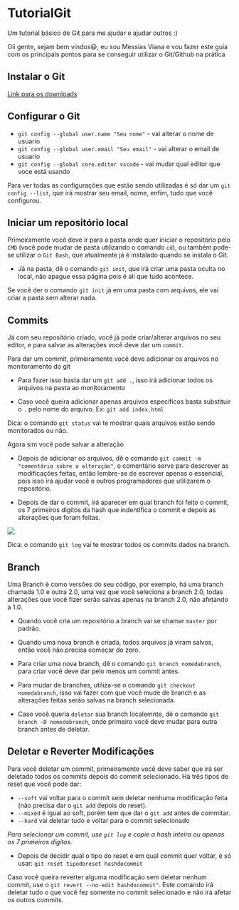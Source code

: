 # TutorialGit
Um tutorial básico de Git para me ajudar e ajudar outros :)


Oii gente, sejam bem vindos😃, eu sou Messias Viana e vou fazer este guia com os principais pontos para se conseguir utilizar o Git/Github na prática

## Instalar o Git

<a href="https://git-scm.com/downloads">Link para os downloads</a>

## Configurar o Git

* `git config --global user.name "Seu nome"` - vai alterar o nome de usuario
* `git config --global user.email "Seu email"` - vai alterar o email de usuario
* `git config --global core.editor vscode` - vai mudar qual editor que voce está usando

Para ver todas as configurações que estão sendo utilizadas é só dar um `git config --list`, que irá mostrar seu email, nome, enfim, tudo que você configurou.

## Iniciar um repositório local

Primeiramente você deve ir para a pasta onde quer iniciar o repositório pelo `CMD` (você pode mudar de pasta utilizando o comando `cd`), ou também pode-se utilizar o `Git Bash`, que atualmente já é instalado quando se instala o Git.

* Já na pasta, dê o comando `git init`, que irá criar uma pasta oculta no local, não apague essa página pois é ali que tudo acontece.

Se você der o comando `git init` já em uma pasta com arquivos, ele vai criar a pasta sem alterar nada.

## Commits

Já com seu repositório criado, você já pode criar/alterar arquivos no seu editor, e para salvar as alterações você deve dar um `commit`.
  
Para dar um commit, primeiramente você deve adicionar os arquivos no monitoramento do git

* Para fazer isso basta dar um `git add .`, isso irá adicionar todos os arquivos na pasta ao monitoramento

* Caso você queira adicionar apenas arquivos específicos basta substituir o `.` pelo nome do arquivo. Ex: `git add index.html`

Dica: o comando `git status` vai te mostrar quais arquivos estão sendo monitorados ou não.

Agora sim você pode salvar a alteração

* Depois de adicionar os arquivos, dê o comando `git commit -m "comentário sobre a alteração"`, o comentário serve para descrever as modificações feitas, então lembre-se de escrever apenas o essencial, pois isso irá ajudar você e outros programadores que utilizarem o repositório.

* Depois de dar o commit, irá aparecer em qual branch foi feito o commit, os 7 primeiros digitos da hash que indentifica o commit e depois as alterações que foram feitas.

<img src="https://cdn.discordapp.com/attachments/719925704208416798/958465403070341190/unknown.png">

Dica: o comando `git log` vai te mostrar todos os commits dados na branch.

## Branch

 Uma Branch é como versões do seu código, por exemplo, há uma branch chamada 1.0 e outra 2.0, uma vez que você seleciona a branch 2.0, todas alterações que você fizer serão salvas apenas na branch 2.0, não afetando a 1.0.
 
* Quando você cria um repositório a branch vai se chamar `master` por padrão.

* Quando uma nova branch é criada, todos arquivos já viram salvos, então você não precisa começar do zero.

* Para criar uma nova branch, dê o comando `git branch nomedabranch`, para criar você deve dar pelo menos um commit antes.

* Para mudar de branches, utiliza-se o comando `git checkout nomedabranch`, isso vai fazer com que você mude de branch e as alterações feitas serão salvas na branch selecionada.

* Caso você queria `deletar` sua branch localemnte, dê o comando `git branch -D nomedabranch`, onde primeiro você deve mudar para outra branch antes de deletar.

## Deletar e Reverter Modificações

Para você deletar um commit, primeiramente você deve saber que irá ser deletado todos os commits depois do commit selecionado. Há três tipos de reset que você pode dar:
* `--soft` vai voltar para o commit sem deletar nenhuma modificação feita (não precisa dar o `git add` depois do reset).
* `--mixed` é igual ao soft, porém tem que dar o `git add` antes de commitar.
* `--hard` vai deletar tudo e voltar para o commit selecionado

*Para selecionar um commit, use `git log` e copie a hash inteira ou apenas os 7 primeiros dígitos.*

* Depois de decidir qual o tipo do reset e em qual commit quer voltar, é só usar: `git reset tipodoreset hashdocommit`

Caso você queira reverter alguma modificação sem deletar nenhum commit, use o `git revert --no-edit hashdocommit"`. Este comando irá deletar tudo o que você fez somente no commit selecionado e não irá afetar os outros commits.

